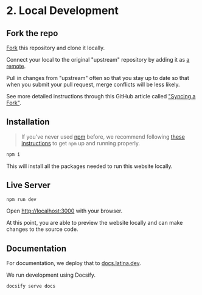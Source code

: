 # 2. Local Development

## Fork the repo

[Fork](https://github.com/Latina-Dev/latina-dev/fork) this repository and clone it locally.

Connect your local to the original "upstream" repository by adding it as [a remote](https://help.github.com/articles/configuring-a-remote-for-a-fork/).

Pull in changes from "upstream" often so that you stay up to date so that when you submit your pull request, merge conflicts will be less likely.

See more detailed instructions through this GitHub article called ["Syncing a Fork"](https://help.github.com/articles/syncing-a-fork/).

## Installation

> If you've never used [npm](https://docs.npmjs.com/getting-started/what-is-npm#what-is-npm) before, we recommend following [these instructions](https://docs.npmjs.com/getting-started/installing-node#installing-npm-from-the-nodejs-site) to get `npm` up and running properly.

```bash
npm i
```

This will install all the packages needed to run this website locally.

## Live Server

```bash
npm run dev
```

Open [http://localhost:3000](http://localhost:3000) with your browser.

At this point, you are able to preview the website locally and can make changes to the source code.

## Documentation

For documentation, we deploy that to [docs.latina.dev](https://docs.latina.dev).

We run development using Docsify.

```bash
docsify serve docs
```
